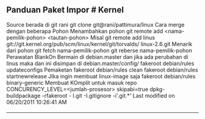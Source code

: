 ## Panduan Paket Impor # Kernel
Source berada di git rani
git clone git@rani/pattimura/linux
Cara merge dengan beberapa Pohon
     Menambahkan pohon
     git remote add <nama-pemilik-pohon\> <tautan-pohon\>
Misal
git remote add linus git://git.kernel.org/pub/scm/linux/kernel/git/torvalds/
linux-2.6.git
     Menarik dari pohon
git fetch nama-pemilik-pohon
git reberse nama-pemilik-pohon
Perawatan BlankOn
Bermain di debian.master
dan jika ada perubahan di linus maka dan ini disimpan di debian.master/config/
fakeroot debian/rules updateconfigs
Pemaketan
fakeroot debian/rules clean
fakeroot debian/rules startnewrelease
JIka ingin membuat linux-image saja
fakeroot debian/rules binary-generic
Membuat KOmplit untuk masuk repo
CONCURENCY_LEVEL=<jumlah-prosesor\> skipabi=true dpkg-buildpackage -rfakeroot  -
I.git -I.gitignore -i'\.git.*'
Last modified on 06/20/2011 10:26:41 AM
####






---
